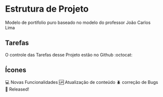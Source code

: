# Estrutura de Projeto

Modelo de portifolio puro baseado no modelo do professor João Carlos Lima

## Tarefas

O controle das Tarefas desse Projeto estão no Github :octocat:

## Ícones

:computer: Novas Funcionalidades
:up: Atualização de conteúdo
:beetle: correção de Bugs
:checkered_flag: Released!
